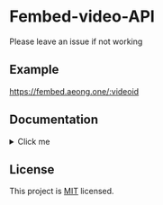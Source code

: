 # Fembed-video-API
Please leave an issue if not working

## Example
https://fembed.aeong.one/:videoid

## Documentation

<details>
<summary>Click me</summary>

---

**It will return `{ success: false }` if video not found or wrong video id**

### GET `/`

```json
{
  "success": true,
  "github": "https://github.com/aeongdesu/fembed-video-api"
}
```

### GET `/:videoid`
Returns fembed's source api(`/api/source/videoid`).

```json
{
  "success": true,
  "player": {...},
  "data": [...],
  "captions": [...],
  "is_vr": false
}
```

### GET `/:videoid/player`
Returns fembed's source api(`/api/source/videoid`) player object.

### GET `/:videoid/video`
Returns video array with direct url.

```json
[
  {
    "file": "https://...-480p.mp4",
    "label": "480p",
    "type": "mp4"
  },
  {
    "file": "https://...-720p.mp4",
    "label": "720p",
    "type": "mp4"
  },
  {
    "file": "https://...-1080p.mp4",
    "label": "1080p",
    "type": "mp4"
  }
]
```

### GET `/:videoid/video/:quality`
Returns downloadable video

### GET `/:videoid/captions`
idk about this but return the captions object

It will return `[]` if no captions

---

</details>

## License
This project is [MIT](./LICENSE) licensed.

